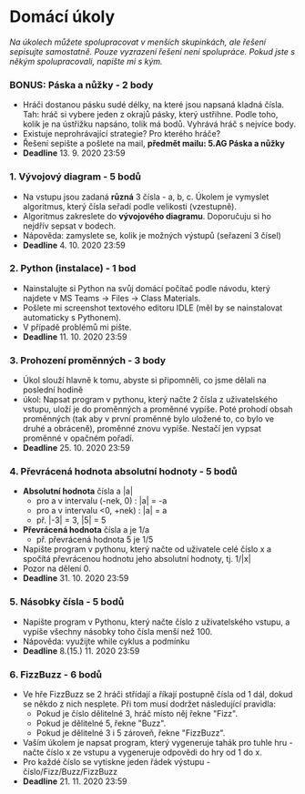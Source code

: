 # Domácí úkoly

*Na úkolech můžete spolupracovat v menších skupinkách, ale řešení sepisujte samostatně. Pouze vyzrazení řešení není spolupráce. Pokud jste s někým spolupracovali, napište mi s kým.*

### BONUS: Páska a nůžky - 2 body
- Hráči dostanou pásku sudé délky, na které jsou napsaná kladná čísla. Tah: hráč si vybere jeden z okrajů pásky, který ustřihne. Podle toho, kolik je na ústřižku napsáno, tolik má bodů. Vyhrává hráč s nejvíce body.
- Existuje neprohrávající strategie? Pro kterého hráče?
- Řešení sepište a pošlete na mail, **předmět mailu: 5.AG Páska a nůžky**
- **Deadline** 13. 9. 2020 23:59

### 1. Vývojový diagram - 5 bodů
- Na vstupu jsou zadaná **různá** 3 čísla - a, b, c. Úkolem je vymyslet algoritmus, který čísla seřadí podle velikosti (vzestupně).
- Algoritmus zakreslete do **vývojového diagramu**. Doporučuju si ho nejdřív sepsat v bodech.
- Nápověda: zamyslete se, kolik je možných výstupů (seřazení 3 čísel)
- **Deadline** 4. 10. 2020 23:59

### 2. Python (instalace) - 1 bod
- Nainstalujte si Python na svůj domácí počítač podle návodu, který najdete v MS Teams -> Files -> Class Materials.
- Pošlete mi screenshot textového editoru IDLE (měl by se nainstalovat automaticky s Pythonem).
- V případě problémů mi pište.
- **Deadline** 11. 10. 2020 23:59

### 3. Prohození proměnných - 3 body
- Úkol slouží hlavně k tomu, abyste si připomněli, co jsme dělali na poslední hodině
- úkol: Napsat program v pythonu, který načte 2 čísla z uživatelského vstupu, uloží je do proměnných a proměnné vypíše. Poté prohodí obsah proměnných (tak aby v první proměnné bylo uložené to, co bylo ve druhé a obráceně), proměnné znovu vypíše. Nestačí jen vypsat proměnné v opačném pořadí.
- **Deadline** 25. 10. 2020 23:59

### 4. Převrácená hodnota absolutní hodnoty - 5 bodů
- **Absolutní hodnota** čísla a |a|
  - pro a v intervalu (-nek, 0) : |a| = -a
  - pro a v intervalu <0, +nek) : |a| = a
  - př. |-3| = 3, |5| = 5
- **Převrácená hodnota** čísla a je 1/a
  - př. převrácená hodnota 5 je 1/5
- Napište program v pythonu, který načte od uživatele celé číslo x a spočítá převrácenou hodnotu jeho absolutní hodnoty, tj. 1/|x|
- Pozor na dělení 0.
- **Deadline** 31. 10. 2020 23:59

### 5. Násobky čísla - 5 bodů
- Napište program v Pythonu, který načte číslo z uživatelského vstupu, a vypíše všechny násobky toho čísla menší než 100.
- Nápověda: využijte while cyklus a podmínku
- **Deadline** 8.(15.) 11. 2020 23:59


### 6. FizzBuzz - 6 bodů
- Ve hře FizzBuzz se 2 hráči střídají a říkají postupně čísla od 1 dál, dokud se někdo z nich nesplete. Při tom musí dodržet následující pravidla:
  - Pokud je číslo dělitelné 3, hráč místo něj řekne "Fizz".
  - Pokud je dělitelné 5, řekne "Buzz".
  - Pokud je dělitelné 3 i 5 zároveň, řekne "FizzBuzz".
- Vaším úkolem je napsat program, který vygeneruje tahák pro tuhle hru - načte číslo x ze vstupu a vygeneruje odpovědi do hry od 1 do x.
- Pro každé číslo se vytiskne jeden řádek výstupu - číslo/Fizz/Buzz/FizzBuzz
- **Deadline** 21. 11. 2020 23:59
  


